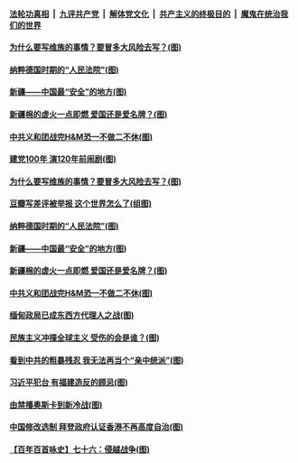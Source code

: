####  [法轮功真相](../../../../basic/blob/master/README.md?t=04040601) &nbsp;|&nbsp; [九评共产党](../../../../9ping.md/blob/master/README.md?t=04040601) &nbsp;|&nbsp; [解体党文化](../../../../jtdwh.md/blob/master/README.md?t=04040601)  &nbsp;|&nbsp; [共产主义的终极目的](../../../../gczydzjmd.md/blob/master/README.md?t=04040601) &nbsp;|&nbsp; [魔鬼在统治我们的世界](../../../../mgztzwmdsj.md/blob/master/README.md?t=04040601) 

#### [为什么要写维族的事情？要冒多大风险去写？(图)](../pages/p4/967572.md?t=04040601) 

#### [纳粹德国时期的“人民法院”(图)](../pages/p4/967575.md?t=04040601) 

#### [新疆——中国最“安全”的地方(图)](../pages/p4/967571.md?t=04040601) 


#### [新疆棉的虚火一点即燃 爱国还是爱名牌？(图)](../pages/p4/967499.md?t=04040601) 

#### [中共义和团战完H&amp;M恐一不做二不休(图)](../pages/p4/967490.md?t=04040601) 

#### [建党100年 演120年前闹剧(图)](../pages/p4/967529.md?t=04040601) 



#### [为什么要写维族的事情？要冒多大风险去写？(图)](../pages/p4/967572.md?t=04040601) 

#### [豆瓣写差评被举报 这个世界怎么了(组图)](../pages/p4/967577.md?t=04040601) 

#### [纳粹德国时期的“人民法院”(图)](../pages/p4/967575.md?t=04040601) 

#### [新疆——中国最“安全”的地方(图)](../pages/p4/967571.md?t=04040601) 



#### [新疆棉的虚火一点即燃 爱国还是爱名牌？(图)](../pages/p4/967499.md?t=04040601) 

#### [中共义和团战完H&amp;M恐一不做二不休(图)](../pages/p4/967490.md?t=04040601) 

#### [缅甸政局已成东西方代理人之战(图)](../pages/p4/967487.md?t=04040601) 

#### [民族主义冲撞全球主义 受伤的会是谁？(图)](../pages/p4/967496.md?t=04040601) 


#### [看到中共的粗暴残忍 我无法再当个“亲中统派”(图)](../pages/p4/967404.md?t=04040601) 

#### [习近平犯台 有福建造反的顾忌(图)](../pages/p4/967401.md?t=04040601) 

#### [由禁播奥斯卡到新冷战(图)](../pages/p4/967399.md?t=04040601) 

#### [中国修改选制 拜登政府认证香港不再高度自治(图)](../pages/p4/967396.md?t=04040601) 


#### [【百年百首咏史】七十六：侵越战争(图)](../pages/p4/967323.md?t=04040601) 

